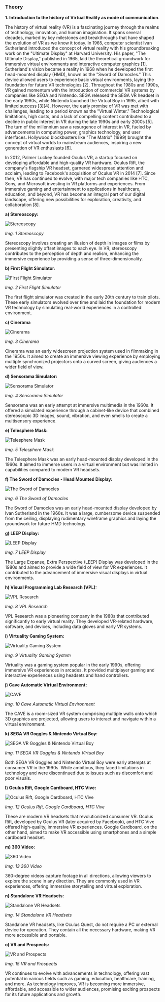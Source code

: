 ### Theory

**1. Introduction to the history of Virtual Reality as mode of communication.**

The history of virtual reality (VR) is a fascinating journey through the realms of technology, innovation, and human imagination. It spans several decades, marked by key milestones and breakthroughs that have shaped the evolution of VR as we know it today. In 1965, computer scientist Ivan Sutherland introduced the concept of virtual reality with his groundbreaking work on the "Ultimate Display" at Harvard University. His paper, "The Ultimate Display," published in 1965, laid the theoretical groundwork for immersive virtual environments and interactive computer graphics [1]. Sutherland's vision became a reality in 1968 when he developed the first head-mounted display (HMD), known as the "Sword of Damocles." This device allowed users to experience basic virtual environments, laying the foundation for future VR technologies [2]. Throughout the 1980s and 1990s, VR gained momentum with the introduction of commercial VR systems by companies like SEGA and Nintendo. SEGA released the SEGA VR headset in the early 1990s, while Nintendo launched the Virtual Boy in 1995, albeit with limited success [3][4]. However, the early promise of VR was met with challenges, leading to a period known as the "Virtual Winter." Technological limitations, high costs, and a lack of compelling content contributed to a decline in public interest in VR during the late 1990s and early 2000s [5]. The turn of the millennium saw a resurgence of interest in VR, fueled by advancements in computing power, graphics technology, and user interfaces. Hollywood blockbusters like "The Matrix" (1999) brought the concept of virtual worlds to mainstream audiences, inspiring a new generation of VR enthusiasts [6].

In 2012, Palmer Luckey founded Oculus VR, a startup focused on developing affordable and high-quality VR hardware. Oculus Rift, the company's flagship VR headset, garnered widespread attention and acclaim, leading to Facebook's acquisition of Oculus VR in 2014 [7]. Since then, VR has continued to evolve, with major tech companies like HTC, Sony, and Microsoft investing in VR platforms and experiences. From immersive gaming and entertainment to applications in healthcare, education, and beyond, VR has become an integral part of our digital landscape, offering new possibilities for exploration, creativity, and collaboration [8].

**a) Stereoscopy:**

![Stereoscopy](images/fig1.png)

*Img. 1 Stereoscopy*

Stereoscopy involves creating an illusion of depth in images or films by presenting slightly offset images to each eye. In VR, stereoscopy contributes to the perception of depth and realism, enhancing the immersive experience by providing a sense of three-dimensionality.

**b) First Flight Simulator:**

![First Flight Simulator](images/fig2.png)

*Img. 2 First Flight Simulator*

The first flight simulator was created in the early 20th century to train pilots. These early simulators evolved over time and laid the foundation for modern VR technology by simulating real-world experiences in a controlled environment.

**c) Cinerama**

![Cinerama](images/fig3.png)

*Img. 3 Cinerama*

Cinerama was an early widescreen projection system used in filmmaking in the 1950s. It aimed to create an immersive viewing experience by employing multiple synchronized projectors onto a curved screen, giving audiences a wider field of view.

**d) Sensorama Simulator:**

![Sensorama Simulator](images/fig4.png)

*Img. 4 Sensorama Simulator*

Sensorama was an early attempt at immersive multimedia in the 1960s. It offered a simulated experience through a cabinet-like device that combined stereoscopic 3D images, sound, vibration, and even smells to create a multisensory experience.

**e) Telesphere Mask:**

![Telesphere Mask](images/fig5.png)

*Img. 5 Telesphere Mask*

The Telesphere Mask was an early head-mounted display developed in the 1960s. It aimed to immerse users in a virtual environment but was limited in capabilities compared to modern VR headsets.

**f) The Sword of Damocles - Head Mounted Display:**

![The Sword of Damocles](images/fig6.png)

*Img. 6 The Sword of Damocles*

The Sword of Damocles was an early head-mounted display developed by Ivan Sutherland in the 1960s. It was a large, cumbersome device suspended from the ceiling, displaying rudimentary wireframe graphics and laying the groundwork for future HMD technology.

**g) LEEP Display:**

![LEEP Display](images/fig7.png)

*Img. 7 LEEP Display*

The Large Expanse, Extra Perspective (LEEP) Display was developed in the 1980s and aimed to provide a wide field of view for VR experiences. It contributed to the advancement of immersive visual displays in virtual environments.

**h) Visual Programming Lab Research (VPL):**

![VPL Research](images/fig8.png)

*Img. 8 VPL Research*

VPL Research was a pioneering company in the 1980s that contributed significantly to early virtual reality. They developed VR-related hardware, software, and devices, including data gloves and early VR systems.

**i) Virtuality Gaming System:**

![Virtuality Gaming System](images/fig9.png)

*Img. 9 Virtuality Gaming System*

Virtuality was a gaming system popular in the early 1990s, offering immersive VR experiences in arcades. It provided multiplayer gaming and interactive experiences using headsets and hand controllers.

**j) Cave Automatic Virtual Environment:**

![CAVE](images/fig10.png)

*Img. 10 Cave Automatic Virtual Environment*

The CAVE is a room-sized VR system comprising multiple walls onto which 3D graphics are projected, allowing users to interact and navigate within a virtual environment.

**k) SEGA VR Goggles & Nintendo Virtual Boy:**

![SEGA VR Goggles & Nintendo Virtual Boy](images/fig11.png)

*Img. 11 SEGA VR Goggles & Nintendo Virtual Boy*

Both SEGA VR Goggles and Nintendo Virtual Boy were early attempts at consumer VR in the 1990s. While ambitious, they faced limitations in technology and were discontinued due to issues such as discomfort and poor visuals.

**l) Oculus Rift, Google Cardboard, HTC Vive:**

![Oculus Rift, Google Cardboard, HTC Vive](images/fig12.png)

*Img. 12 Oculus Rift, Google Cardboard, HTC Vive*

These are modern VR headsets that revolutionized consumer VR. Oculus Rift, developed by Oculus VR (later acquired by Facebook), and HTC Vive offered high-quality, immersive VR experiences. Google Cardboard, on the other hand, aimed to make VR accessible using smartphones and a simple cardboard headset.

**m) 360 Video:**

![360 Video](images/fig13.png)

*Img. 13 360 Video*

360-degree videos capture footage in all directions, allowing viewers to explore the scene in any direction. They are commonly used in VR experiences, offering immersive storytelling and virtual exploration.

**n) Standalone VR Headsets:**

![Standalone VR Headsets](images/fig14.png)

*Img. 14 Standalone VR Headsets*

Standalone VR headsets, like Oculus Quest, do not require a PC or external device for operation. They contain all the necessary hardware, making VR more accessible and portable.

**o) VR and Prospects:**

![VR and Prospects](images/fig15.png)

*Img. 15 VR and Prospects*

VR continues to evolve with advancements in technology, offering vast potential in various fields such as gaming, education, healthcare, training, and more. As technology improves, VR is becoming more immersive, affordable, and accessible to wider audiences, promising exciting prospects for its future applications and growth.
